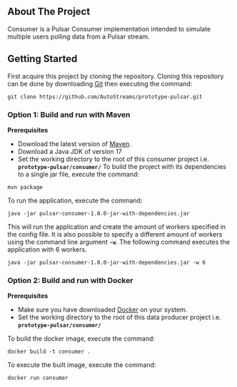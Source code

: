 ## About The Project
Consumer is a Pulsar Consumer implementation intended to simulate multiple users polling data from a Pulsar stream.
## Getting Started
First acquire this project by cloning the repository. Cloning this repository can be done by downloading [Git](https://git-scm.com/) then executing the command:
```
git clone https://github.com/AutoStreams/prototype-pulsar.git
```
### Option 1: Build and run with Maven
**Prerequisites**
* Download the latest version of [Maven](https://maven.apache.org/).
* Download a Java JDK of version 17
* Set the working directory to the root of this consumer project i.e. **`prototype-pulsar/consumer/`**
  To build the project with its dependencies to a single jar file, execute the command:
```
mvn package
```
To run the application, execute the command:
```
java -jar pulsar-consumer-1.0.0-jar-with-dependencies.jar
```
This will run the application and create the amount of workers specified in the config file.
It is also possible to specify a different amount of workers using the command line argument **`-w`**. The following
command executes the application with 6 workers.
```
java -jar pulsar-consumer-1.0.0-jar-with-dependencies.jar -w 6
```
### Option 2: Build and run with Docker
**Prerequisites**
* Make sure you have downloaded [Docker](https://www.docker.com/) on your system.
* Set the working directory to the root of this data producer project i.e. **`prototype-pulsar/consumer/`**

To build the docker image, execute the command:
```
docker build -t consumer .
```

To execute the built image, execute the command:
```
docker run consumer 
```